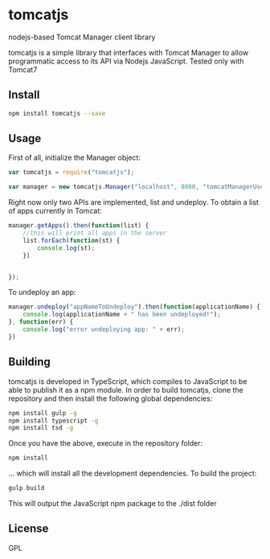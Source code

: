 tomcatjs
========
nodejs-based Tomcat Manager client library

tomcatjs is a simple library that interfaces with Tomcat Manager to allow programmatic access to its API via Nodejs JavaScript.
Tested only with Tomcat7

Install
-------

```bash
npm install tomcatjs --save
```
Usage
-----

First of all, initialize the Manager object:

```javascript
var tomcatjs = require("tomcatjs");

var manager = new tomcatjs.Manager("localhost", 8080, "tomcatManagerUser", "tomcatManagerPassword");
```

Right now only two APIs are implemented, list and undeploy. To obtain a list of apps currently in Tomcat:

```javascript
manager.getApps().then(function(list) {
	//this will print all apps in the server
	list.forEach(function(st) {
		console.log(st);
	})


});
```

To undeploy an app:

```javascript
manager.undeploy("appNameToUndeploy").then(function(applicationName) {
	console.log(applicationName + " has been undeployed!");
}, function(err) {
	console.log("error undeploying app: " + err);
})

```

Building
--------

tomcatjs is developed in TypeScript, which compiles to JavaScript to be able to publish it as a npm module. In order to build tomcatjs, clone the repository and then install the following global dependencies:

```bash
npm install gulp -g
npm install typescript -g
npm install tsd -g
```
Once you have the above, execute in the repository folder:

```bash
npm install
```
... which will install all the development dependencies. To build the project:

```bash
gulp build
```

This will output the JavaScript npm package to the ./dist folder

License
-------
GPL
